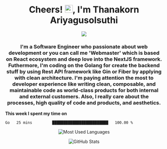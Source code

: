 <h1 align="center">Cheers! <img src="https://media.giphy.com/media/hvRJCLFzcasrR4ia7z/giphy.gif" width="25px">, I'm Thanakorn Ariyagusolsuthi</h1>

<!-- Typing SVG by DenverCoder1 - https://github.com/DenverCoder1/readme-typing-svg -->
<p align="center">
  <a href="https://github.com/DenverCoder1/readme-typing-svg"><img src="https://readme-typing-svg.herokuapp.com?color=%2331A9DF&duration=4000&width=650&lines=Full-stack+web+developer+based+on+React+Ecosystem;Implement+backend+stuff+with+Golang;Like+writing+clean%2C+composable%2C+and+maintainable+code"></a>
</p>

<h3 align="center">I'm a Software Engineer who passionate about web development or you can call me 'Webmaster' which is based on React ecosystem and deep love into the NextJS framework. Futhermore, I'm coding on the Golang for create the backend stuff by using Rest API framework like Gin or Fiber by applying with clean architecture. I'm paying attention the most to developer experience like writing clean, composable, and maintainable code as world-class products for both internal and external customers. Also, I really care about the processes, high quality of code and products, and aesthetics.</h3>

**This week I spent my time on**
<!--START_SECTION:waka-->

```text
Go   25 mins         █████████████████████████   100.00 %
```

<!--END_SECTION:waka-->

<p align="center"><img src="https://github-readme-stats.vercel.app/api/top-langs/?username=thnkrn&layout=compact&hide=html&theme=tokyonight" alt="Most Used Languages" /></p>

<p align="center"><img src="https://github-readme-stats.vercel.app/api?username=thnkrn&show_icons=true&count_private=true&theme=tokyonight" alt="GitHub Stats" /></p>
